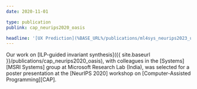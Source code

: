 ```yaml
---
date: 2020-11-01

type: publication
publink: cap_neurips2020_oasis

headline: '[UX Prediction](%BASE_URL%/publications/ml4sys_neurips2023_ux_prediction) =fa^angle-double-right^fa= [CAP @ NeurIPS =qq= 20][CAP 2020]'
---
```


Our work on [ILP-guided invariant synthesis]({{ site.baseurl }}/publications/cap_neurips2020_oasis),
with colleagues in the [Systems][MSRI Systems] group at Microsoft Research Lab (India),
was selected for a poster presentation at the [NeurIPS 2020] workshop on [Computer-Assisted Programming][CAP].
